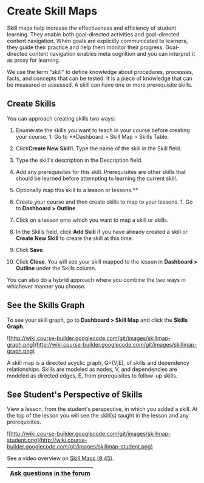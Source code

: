 <h1>Create Skill Maps</h1>



Skill maps help increase the effectiveness and efficiency of student learning. They enable both goal-directed activities and goal-directed content navigation. When goals are explicitly communicated to learners, they guide their practice and help them monitor their progress. Goal-directed content navigation enables meta cognition and you can interpret it as proxy for learning.

We use the term "skill" to define knowledge about procedures, processes, facts, and concepts that can be tested. It is a piece of knowledge that can be measured or assessed. A skill can have one or more prerequisite skills.

## Create Skills ##
You can approach creating skills two ways:
  1. Enumerate the skills you want to teach in your course before creating your course.
    1. Go to **Dashboard > Skill Map > Skills Table.
  1. Click**Create New Skill**1. Type the name of the skill in the Skill field.
  1. Type the skill's description in the Description field.
  1. Add any prerequisites for this skill. Prerequisites are other skills that should be learned before attempting to learning the current skill.
  1. Optionally map this skill to a lesson or lessons.**

  1. Create your course and then create skills to map to your lessons.
    1. Go to **Dashboard > Outline**
  1. Click on a lesson onto which you want to map a skill or skills.
  1. In the Skills field, click **Add Skill** if you have already created a skill or **Create New Skill** to create the skill at this time.
  1. Click **Save**.
  1. Click **Close**. You will see your skill mapped to the lesson in **Dashboard > Outline** under the Skills column.

You can also do a hybrid approach where you combine the two ways in whichever manner you choose.

## See the Skills Graph ##
To see your skill graph, go to **Dashboard > Skill Map** and click the **Skills Graph**.

![http://wiki.course-builder.googlecode.com/git/images/skillmap-graph.png](http://wiki.course-builder.googlecode.com/git/images/skillmap-graph.png)

A skill map is a directed acyclic graph, G=(V,E), of skills and dependency relationships. Skills are modeled as nodes, V, and dependencies are modeled as directed edges, E, from prerequisites to follow-up skills.

## See Student's Perspective of Skills ##
View a lesson, from the student's perspective, in which you added a skill. At the top of the lesson you will see the skill(s) taught in the lesson and any prerequisites.

![http://wiki.course-builder.googlecode.com/git/images/skillmap-student.png](http://wiki.course-builder.googlecode.com/git/images/skillmap-student.png)

See a video overview on [Skill Maps (9:45)](https://www.youtube.com/watch?v=Dl9tMMLffhw).


| [Ask questions in the forum](https://groups.google.com/forum/?fromgroups#!categories/course-builder-forum/customize-and-deploy-course-builder-code) |
|:----------------------------------------------------------------------------------------------------------------------------------------------------|